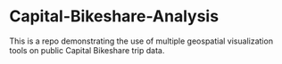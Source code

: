 # Capital-Bikeshare-Analysis
This is a repo demonstrating the use of multiple geospatial visualization tools on public Capital Bikeshare trip data.
